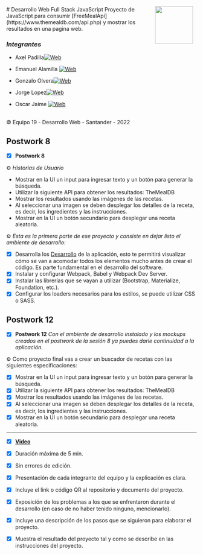 <img src="https://d92mrp7hetgfk.cloudfront.net/images/sites/misc/bedulogo/original.png?1596745896" align="right" height="100" width="100" hspace="10">
# Desarrollo Web Full Stack JavaScript
Proyecto de JavaScript para consumir [FreeMealApi](https://www.themealdb.com/api.php) y mostrar los resultados en una pagina web.

### *Integrantes*

* Axel Padilla[![Web](https://img.shields.io/badge/GitHub-Axel_Padilla-14a1f0?style=for-the-badge&logo=github&logoColor=white&labelColor=101010)](https://github.com/Axel-Padilla)<br>

* Emanuel Alamilla [![Web](https://img.shields.io/badge/GitHub-Changaloco-14a1f0?style=for-the-badge&logo=github&logoColor=white&labelColor=101010)](https://github.com/Changaloco)<br>

* Gonzalo Olvera[![Web](https://img.shields.io/badge/GitHub-olvera93-14a1f0?style=for-the-badge&logo=github&logoColor=white&labelColor=101010)](https://github.com/olvera93)<br>

* Jorge Lopez[![Web](https://img.shields.io/badge/GitHub-Jorg3Lop3z-14a1f0?style=for-the-badge&logo=github&logoColor=white&labelColor=101010)](https://github.com/Jorg3Lop3z)

* Oscar Jaime [![Web](https://img.shields.io/badge/GitHub-Oscar13G-14a1f0?style=for-the-badge&logo=github&logoColor=white&labelColor=101010)](https://github.com/Oscar13G)<br>

<p><br /> &copy; Equipo 19 - Desarrollo Web - Santander - 2022


## Postwork 8
- [X] **Postwork 8**

:gear: _Historias de Usuario_

- Mostrar en la UI un input para ingresar texto y un botón para generar la búsqueda.
- Utilizar la siguiente API para obtener los resultados: TheMealDB
- Mostrar los resultados usando las imágenes de las recetas.
- Al seleccionar una imagen se deben desplegar los detalles de la receta, es decir, los ingredientes y las instrucciones.
- Mostrar en la UI un botón secundario para desplegar una receta aleatoria.


:gear: _Esta es la primera parte de ese proyecto y consiste en dejar listo el ambiente de desarrollo:_

- [X] Desarrolla los [Desarrollo](/Documentacion) de la aplicación, esto te permitirá visualizar cómo se van a acomodar todos los elementos mucho antes de crear el código. Es parte fundamental en el desarrollo del software.
- [X] Instalar y configurar Webpack, Babel y Webpack Dev Server.
- [X] Instalar las librerías que se vayan a utilizar (Bootstrap, Materialize, Foundation, etc.).
- [X] Configurar los loaders necesarios para los estilos, se puede utilizar CSS o SASS.

## Postwork 12
- [X] **Postwork 12**
_Con el ambiente de desarrollo instalado y los mockups creados en el postwork de la sesión 8 ya puedes darle continuidad a la aplicación._

:gear: Como proyecto final vas a crear un buscador de recetas con las siguientes especificaciones:

- [X] Mostrar en la UI un input para ingresar texto y un botón para generar la búsqueda.
- [X] Utilizar la siguiente API para obtener los resultados: TheMealDB
- [X] Mostrar los resultados usando las imágenes de las recetas.
- [X] Al seleccionar una imagen se deben desplegar los detalles de la receta, es decir, los ingredientes y las instrucciones.
- [X] Mostrar en la UI un botón secundario para desplegar una receta aleatoria.

---

- [X] **[Video]()**
- [X] Duración máxima de 5 min.
- [X] Sin errores de edición.
- [X] Presentación de cada integrante del equipo y la explicación es clara.
- [X] Incluye el link o código QR al repositorio y documento del proyecto.
- [X] Exposición de los problemas a los que se enfrentaron durante el desarrollo (en caso de no haber tenido ninguno, mencionarlo).
- [X] Incluye una descripción de los pasos que se siguieron para elaborar el proyecto.
- [X] Muestra el resultado del proyecto tal y como se describe en las instrucciones del proyecto.


